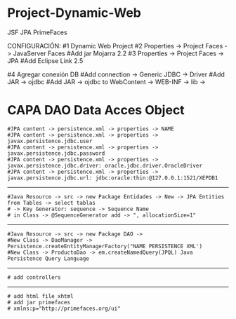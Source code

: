 # Project-Dynamic-Web
JSF JPA PrimeFaces


CONFIGURACIÓN:
#1 Dynamic Web Project
#2 Properties -> Project Faces -> JavaServer Faces
	#Add jar Mojarra 2.2
#3 Properties -> Project Faces -> JPA
	#Add Eclipse Link 2.5

#4 Agregar conexión DB
	#Add connection -> Generic JDBC -> Driver
	#Add JAR -> ojdbc
	#Add JAR -> ojdbc to WebContent -> WEB-INF -> lib -> 

#  CAPA DAO Data Acces Object
	#JPA content -> persistence.xml -> properties -> NAME
	#JPA content -> persistence.xml -> properties -> javax.persistence.jdbc.user
	#JPA content -> persistence.xml -> properties -> javax.persistence.jdbc.password
	#JPA content -> persistence.xml -> properties -> javax.persistence.jdbc.driver: oracle.jdbc.driver.OracleDriver
	#JPA content -> persistence.xml -> properties -> javax.persistence.jdbc.url: jdbc:oracle:thin:@127.0.0.1:1521/XEPDB1
---------------------------------------------------------------------------------------------------------------------------
	#Java Resource -> src -> new Package Entidades -> New -> JPA Entities from Tables -> select tablas
	# -> Key Generator: sequence -> Sequence Name
	# in Class -> @SequenceGenerator add -> ", allocationSize=1"

---------------------------------------------------------------------------------------------------------------------------
	#Java Resource -> src -> new Package DAO -> 
	#New Class -> DaoManager -> Persistence.createEntityManagerFactory("NAME PERSISTENCE XML')
	#New Class -> ProductoDao -> em.createNamedQuery(JPQL) Java Persistence Query Language

-------------------------------------------------------------------------------------------------------------------------	
	# add controllers
-------------------------------------------------------------------------------------------------------------------------	
	# add html file xhtml
	# add jar primefaces
	# xmlns:p="http://primefaces.org/ui"
	
	
	

	
	

